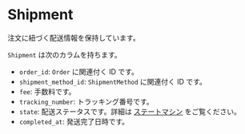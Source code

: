 # Shipment

注文に紐づく配送情報を保持しています。

`Shipment` は次のカラムを持ちます。

- `order_id`: `Order` に関連付く ID です。
- `shipment_method_id`: `ShipmentMethod` に関連付く ID です。
- `fee`: 手数料です。
- `tracking_number`: トラッキング番号です。
- `state`: 配送ステータスです。詳細は [ステートマシン](../state_machine.md) をご覧ください。
- `completed_at`: 発送完了日時です。
